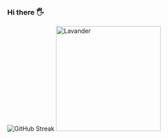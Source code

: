 ### Hi there :raised_hand_with_fingers_splayed:

<!--
**zhulietailieva/zhulietailieva** is a ✨ _special_ ✨ repository because its `README.md` (this file) appears on your GitHub profile.

Here are some ideas to get you started:

- 🔭 I’m currently working on ...
- 🌱 I’m currently learning ...
- 👯 I’m looking to collaborate on ...
- 🤔 I’m looking for help with ...
- 💬 Ask me about ...
- 📫 How to reach me: ...
- 😄 Pronouns: ...
- ⚡ Fun fact: ...
-->
![GitHub Streak](https://github-readme-streak-stats.herokuapp.com?user=zhulietailieva&theme=github-light&hide_border=true&date_format=M%20j%5B%2C%20Y%5D)
<img
  src="https://st4.depositphotos.com/2389541/21375/i/600/depositphotos_213758958-stock-photo-lavender-flowers-watercolor-illustration-straight.jpg"
  alt="Lavander"
  style="display: inline-block; margin: 0 auto; width: 240px; height: 240px">
